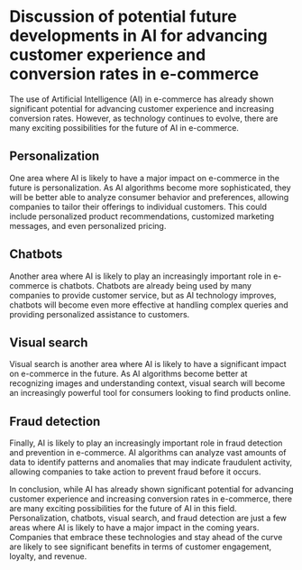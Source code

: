 Discussion of potential future developments in AI for advancing customer experience and conversion rates in e-commerce
==================================================================================================================================

The use of Artificial Intelligence (AI) in e-commerce has already shown significant potential for advancing customer experience and increasing conversion rates. However, as technology continues to evolve, there are many exciting possibilities for the future of AI in e-commerce.

Personalization
---------------

One area where AI is likely to have a major impact on e-commerce in the future is personalization. As AI algorithms become more sophisticated, they will be better able to analyze consumer behavior and preferences, allowing companies to tailor their offerings to individual customers. This could include personalized product recommendations, customized marketing messages, and even personalized pricing.

Chatbots
--------

Another area where AI is likely to play an increasingly important role in e-commerce is chatbots. Chatbots are already being used by many companies to provide customer service, but as AI technology improves, chatbots will become even more effective at handling complex queries and providing personalized assistance to customers.

Visual search
-------------

Visual search is another area where AI is likely to have a significant impact on e-commerce in the future. As AI algorithms become better at recognizing images and understanding context, visual search will become an increasingly powerful tool for consumers looking to find products online.

Fraud detection
---------------

Finally, AI is likely to play an increasingly important role in fraud detection and prevention in e-commerce. AI algorithms can analyze vast amounts of data to identify patterns and anomalies that may indicate fraudulent activity, allowing companies to take action to prevent fraud before it occurs.

In conclusion, while AI has already shown significant potential for advancing customer experience and increasing conversion rates in e-commerce, there are many exciting possibilities for the future of AI in this field. Personalization, chatbots, visual search, and fraud detection are just a few areas where AI is likely to have a major impact in the coming years. Companies that embrace these technologies and stay ahead of the curve are likely to see significant benefits in terms of customer engagement, loyalty, and revenue.
